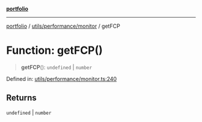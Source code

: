 [**portfolio**](../../../../README.md)

***

[portfolio](../../../../modules.md) / [utils/performance/monitor](../README.md) / getFCP

# Function: getFCP()

> **getFCP**(): `undefined` \| `number`

Defined in: [utils/performance/monitor.ts:240](https://github.com/tnorlund/Portfolio/blob/902f459effab4b5764459083fda3644fa8c06fc8/portfolio/utils/performance/monitor.ts#L240)

## Returns

`undefined` \| `number`

